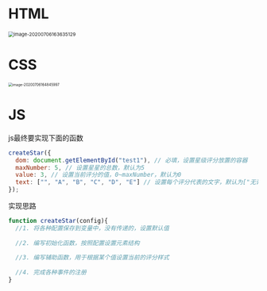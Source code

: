# HTML

<img src="http://mdrs.yuanjin.tech/img/20200706163635.png" alt="image-20200706163635129" style="zoom: 67%;" />

# CSS

<img src="http://mdrs.yuanjin.tech/img/20200706164846.png" alt="image-20200706164845997" style="zoom: 50%;" />

# JS

js最终要实现下面的函数

```js
createStar({
  dom: document.getElementById("test1"), // 必填，设置星级评分放置的容器
  maxNumber: 5, // 设置星星的总数，默认为5
  value: 3, // 设置当前评分的值，0~maxNumber，默认为0
  text: ["", "A", "B", "C", "D", "E"] // 设置每个评分代表的文字，默认为["无评分", "很差", "较差", "还行", "推荐", "力荐"]
});
```

实现思路

```js
function createStar(config){
  //1. 将各种配置保存到变量中，没有传递的，设置默认值
  
  //2. 编写初始化函数，按照配置设置元素结构
  
  //3. 编写辅助函数，用于根据某个值设置当前的评分样式
  
  //4. 完成各种事件的注册
} 
```

